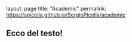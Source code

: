 layout: page
title: "Academic"
permalink: https://spicella.github.io/SergioPicella/academic

## Ecco del testo!
